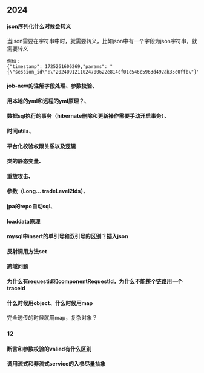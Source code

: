 ## 2024
#### json序列化什么时候会转义
当json需要在字符串中时，就需要转义，比如json中有一个字段为json字符串，就需要转义

    例如：
    {"timestamp": 1725261606269,"params": "{\"session_id\":\"2024091211024700622e814cf01c546c5963d492ab35c0ffb\"}"
#### job-new的注解字段处理、参数校验、
#### 用本地的yml和远程的yml原理？、
#### 数据sql执行的事务（hibernate删除和更新操作需要手动开启事务）、
#### 时间utils、
#### 平台化校验权限关系以及逻辑
#### 类的静态变量、
#### 重放攻击、
#### 参数（Long... tradeLevel2Ids）、
#### jpa的repo自动sql、
#### loaddata原理
#### mysql中insert的单引号和双引号的区别？插入json
#### 反射调用方法set
#### 跨域问题
#### 为什么有requestid和componentRequestId，为什么不能整个链路用一个traceid
#### 什么时候用object、什么时候用map
完全透传的时候就用map，复杂对象？
### 12
#### 断言和参数校验的valied有什么区别
#### 调用流式和非流式service的入参尽量抽象
#
<!--stackedit_data:
eyJoaXN0b3J5IjpbMjEyNzg5NTgyNSwtMTk5NzAyNTcyOSw4OT
gzNzMzMzAsLTU1MDgzMDQ1NywzNjgyNDM2LC0xMDcxNTI0MzI5
LDE5NjEyMzg0MCw3MzA5OTgxMTZdfQ==
-->
